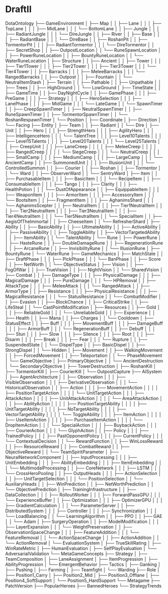 # DraftII

DotaOntology
├── GameEnvironment
│   ├── Map
│   │   ├── Lane
│   │   │   ├── TopLane
│   │   │   ├── MidLane
│   │   │   └── BottomLane
│   │   ├── Jungle
│   │   │   ├── RadiantJungle
│   │   │   └── DireJungle
│   │   ├── River
│   │   ├── Base
│   │   │   ├── RadiantBase
│   │   │   └── DireBase
│   │   ├── RoshanPit
│   │   ├── TormentorPit
│   │   │   ├── RadiantTormentor
│   │   │   └── DireTormentor
│   │   ├── SecretShop
│   │   ├── OutpostLocation
│   │   └── RuneSpawnLocation
│   │       ├── PowerRuneLocation
│   │       ├── BountyRuneLocation
│   │       └── WaterRuneLocation
│   ├── Structure
│   │   ├── Ancient
│   │   ├── Tower
│   │   │   ├── Tier1Tower
│   │   │   ├── Tier2Tower
│   │   │   ├── Tier3Tower
│   │   │   └── Tier4Tower
│   │   ├── Barracks
│   │   │   ├── MeleeBarracks
│   │   │   └── RangedBarracks
│   │   ├── Outpost
│   │   ├── Fountain
│   │   └── NeutralItemStash
│   ├── Terrain
│   │   ├── Pathable
│   │   ├── Unpathable
│   │   ├── Trees
│   │   ├── HighGround
│   │   └── LowGround
│   ├── TimeState
│   │   ├── GameTime
│   │   ├── DayNightCycle
│   │   ├── GamePhase
│   │   │   ├── PreGame
│   │   │   ├── Strategy
│   │   │   ├── HeroSelection
│   │   │   ├── LanePhase
│   │   │   ├── MidGame
│   │   │   └── LateGame
│   │   └── SpawnTimer
│   │       ├── CreepSpawnTimer
│   │       ├── NeutralSpawnTimer
│   │       ├── RuneSpawnTimer
│   │       ├── TormentorSpawnTimer
│   │       └── RoshanRespawnTimer
│   └── Position
│       ├── Coordinate
│       ├── Direction
│       └── Facing
├── Entity
│   ├── Team
│   │   ├── Radiant
│   │   └── Dire
│   ├── Unit
│   │   ├── Hero
│   │   │   ├── StrengthHero
│   │   │   ├── AgilityHero
│   │   │   ├── IntelligenceHero
│   │   │   └── TalentTree
│   │   │       ├── Level10Talents
│   │   │       ├── Level15Talents
│   │   │       ├── Level20Talents
│   │   │       └── Level25Talents
│   │   ├── CreepUnit
│   │   │   ├── LaneCreep
│   │   │   │   ├── MeleeCreep
│   │   │   │   ├── RangedCreep
│   │   │   │   └── SiegeCreep
│   │   │   └── NeutralCreep
│   │   │       ├── SmallCamp
│   │   │       ├── MediumCamp
│   │   │       ├── LargeCamp
│   │   │       └── AncientCamp
│   │   ├── SummonedUnit
│   │   │   ├── IllusionUnit
│   │   │   └── ControlledSummon
│   │   ├── Courier
│   │   ├── Roshan
│   │   ├── Tormentor
│   │   └── Ward
│   │       ├── ObserverWard
│   │       └── SentryWard
│   ├── Item
│   │   ├── PurchasableItem
│   │   │   ├── BasicItem
│   │   │   └── RecipeItem
│   │   ├── ConsumableItem
│   │   │   ├── Tango
│   │   │   ├── Clarity
│   │   │   ├── HealthPotion
│   │   │   └── DustOfAppearance
│   │   ├── EquippableItem
│   │   │   ├── WeaponItem
│   │   │   ├── ArmorItem
│   │   │   ├── AccessoryItem
│   │   │   └── BootsItem
│   │   ├── FragmentItem
│   │   │   ├── AghanimsShard
│   │   │   └── AghanimsScepter
│   │   ├── NeutralItem
│   │   │   ├── Tier1NeutralItem
│   │   │   ├── Tier2NeutralItem
│   │   │   ├── Tier3NeutralItem
│   │   │   ├── Tier4NeutralItem
│   │   │   └── Tier5NeutralItem
│   │   └── SpecialItem
│   │       ├── AegisOfTheImmortal
│   │       ├── CheeseItem
│   │       └── RefresherShard
│   ├── Ability
│   │   ├── BasicAbility
│   │   ├── UltimateAbility
│   │   ├── ActiveAbility
│   │   ├── PassiveAbility
│   │   ├── ToggleAbility
│   │   ├── VectorTargetedAbility
│   │   ├── ItemAbility
│   │   └── TalentAbility
│   └── Rune
│       ├── PowerRune
│       │   ├── HasteRune
│       │   ├── DoubleDamageRune
│       │   ├── RegenerationRune
│       │   ├── ArcaneRune
│       │   ├── InvisibilityRune
│       │   └── IllusionRune
│       ├── BountyRune
│       └── WaterRune
├── GameMechanics
│   ├── MatchState
│   │   ├── DraftPhase
│   │   │   ├── PickPhase
│   │   │   └── BanPhase
│   │   ├── Score
│   │   ├── NetWorth
│   │   └── ObjectiveStatus
│   ├── Vision
│   │   ├── FogOfWar
│   │   ├── TrueVision
│   │   ├── NightVision
│   │   └── SharedVision
│   ├── Combat
│   │   ├── DamageType
│   │   │   ├── PhysicalDamage
│   │   │   ├── MagicalDamage
│   │   │   ├── PureDamage
│   │   │   └── HPRemoval
│   │   ├── AttackType
│   │   │   ├── MeleeAttack
│   │   │   └── RangedAttack
│   │   ├── ArmorType
│   │   ├── Resistance
│   │   │   ├── PhysicalResistance
│   │   │   ├── MagicalResistance
│   │   │   └── StatusResistance
│   │   └── CombatModifier
│   │       ├── Evasion
│   │       ├── BlockChance
│   │       ├── CriticalStrike
│   │       ├── LifeSteal
│   │       └── CastPointModification
│   ├── Resources
│   │   ├── Gold
│   │   │   ├── ReliableGold
│   │   │   └── UnreliableGold
│   │   ├── Experience
│   │   ├── Health
│   │   ├── Mana
│   │   ├── Charges
│   │   └── Cooldown
│   ├── StatusEffect
│   │   ├── Buff
│   │   │   ├── MovementBuff
│   │   │   ├── DamageBuff
│   │   │   ├── ArmorBuff
│   │   │   └── RegenerationBuff
│   │   ├── Debuff
│   │   │   ├── Stun
│   │   │   ├── Slow
│   │   │   ├── Silence
│   │   │   ├── Root
│   │   │   ├── Disarm
│   │   │   ├── Break
│   │   │   ├── Fear
│   │   │   └── Rupture
│   │   ├── SuspendedState
│   │   └── DispelType
│   │       ├── BasicDispel
│   │       ├── StrongDispel
│   │       └── Hidden
│   ├── Movement
│   │   ├── WalkingMovement
│   │   ├── ForcedMovement
│   │   ├── Teleportation
│   │   └── PhaseMovement
│   └── GameObjective
│       ├── PrimaryObjective
│       │   └── AncientDestruction
│       └── SecondaryObjective
│           ├── TowerDestruction
│           ├── RoshanKill
│           ├── TormentorKill
│           ├── CourierKill
│           └── OutpostCapture
├── AISystem
│   ├── AgentArchitecture
│   │   ├── Observation
│   │   │   ├── VisibleObservation
│   │   │   ├── DerivativeObservation
│   │   │   └── HistoricalObservation
│   │   ├── Action
│   │   │   ├── MovementAction
│   │   │   │   ├── PositionTargetAction
│   │   │   │   └── UnitTargetAction
│   │   │   ├── AttackAction
│   │   │   │   ├── UnitAttackAction
│   │   │   │   └── AreaAttackAction
│   │   │   ├── AbilityAction
│   │   │   │   ├── PositionTargetAbility
│   │   │   │   ├── UnitTargetAbility
│   │   │   │   ├── NoTargetAbility
│   │   │   │   ├── VectorTargetAbility
│   │   │   │   └── ToggleAbility
│   │   │   ├── ItemAction
│   │   │   │   ├── UseItemAction
│   │   │   │   ├── PurchaseItemAction
│   │   │   │   └── DropItemAction
│   │   │   └── SpecialAction
│   │   │       ├── BuybackAction
│   │   │       ├── CourierAction
│   │   │       └── GlyphAction
│   │   ├── Policy
│   │   │   ├── TrainedPolicy
│   │   │   ├── PastOpponentPolicy
│   │   │   ├── CurrentPolicy
│   │   │   └── ContextualDecision
│   │   └── RewardFunction
│   │       ├── WinLossReward
│   │       ├── ResourceReward
│   │       ├── CombatReward
│   │       ├── ObjectiveReward
│   │       └── TeamSpiritParameter
│   ├── NeuralNetworkComponent
│   │   ├── InputProcessing
│   │   │   ├── UnitEmbedding
│   │   │   ├── AbilityEmbedding
│   │   │   ├── ItemEmbedding
│   │   │   └── MultimodalProcessing
│   │   ├── CoreNetwork
│   │   │   ├── LSTM
│   │   │   └── CrossHeroPooling
│   │   ├── OutputHeads
│   │   │   ├── ActionSelection
│   │   │   ├── UnitTargetSelection
│   │   │   └── PositionSelection
│   │   └── AuxiliaryHeads
│   │       ├── WinPrediction
│   │       ├── NetWorthPrediction
│   │       └── ObjectivePrediction
│   ├── TrainingInfrastructure
│   │   ├── DataCollection
│   │   │   ├── RolloutWorker
│   │   │   ├── ForwardPassGPU
│   │   │   └── ExperienceBuffer
│   │   ├── Optimization
│   │   │   ├── OptimizerGPU
│   │   │   ├── GradientCalculation
│   │   │   └── ParameterServer
│   │   ├── DistributedSystem
│   │   │   ├── Controller
│   │   │   ├── Synchronization
│   │   │   └── LoadBalancing
│   │   └── LearningAlgorithm
│   │       ├── PPO
│   │       ├── GAE
│   │       └── Adam
│   ├── SurgeryOperation
│   │   ├── ModelModification
│   │   │   ├── LayerExpansion
│   │   │   └── WeightPreservation
│   │   ├── ObservationSpaceChange
│   │   │   ├── FeatureAddition
│   │   │   └── FeatureRemoval
│   │   └── ActionSpaceChange
│   │       ├── ActionAddition
│   │       └── ActionRemoval
│   └── EvaluationSystem
│       ├── TrueSkillRating
│       ├── WinRateMetric
│       ├── HumanEvaluation
│       ├── SelfPlayEvaluation
│       └── AdversarialValidation
└── MetaGameConcepts
    ├── Strategy
    │   ├── TeamComposition
    │   ├── LaneAssignment
    │   ├── ItemProgression
    │   ├── AbilityProgression
    │   └── EmergentBehavior
    ├── Tactics
    │   ├── Ganking
    │   ├── Pushing
    │   ├── Farming
    │   ├── Teamfight
    │   └── Warding
    ├── Role
    │   ├── Position1_Carry
    │   ├── Position2_Mid
    │   ├── Position3_Offlane
    │   ├── Position4_SoftSupport
    │   └── Position5_HardSupport
    └── Metagame
        ├── PatchVersion
        ├── PopularHeroes
        ├── BannedHeroes
        └── StrategyTrends

